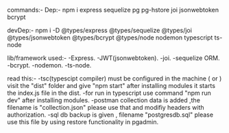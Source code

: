 commands:-
  Dep:-
    npm i express sequelize pg pg-hstore joi jsonwebtoken bcrypt

  devDep:-
    npm i -D @types/express @types/sequelize @types/joi @types/jsonwebtoken @types/bcrypt @types/node nodemon typescript ts-node

lib/framework used:-
  -Express.
  -JWT(jsonwebtoken).
  -joi.
  -sequelize ORM.
  -bcrypt.
  -nodemon.
  -ts-node.

read this:-
  -tsc(typescipt compiler) must be configured in the machine ( or ) visit the "dist" folder and give "npm start" after installing modules it starts the index.js file in the dist.
  -for run in typescript use command "npm run dev" after installing modules.
  -postman collection data is added ,the filename is "collection.json" please use that and modifiy headers with authorization.
  -sql db backup is given , filename "postgresdb.sql" please use this file by using restore functionality in pgadmin.
  
  
